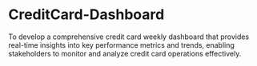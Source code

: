 # CreditCard-Dashboard

To develop a comprehensive credit card weekly dashboard that provides real-time insights into key performance metrics and trends, enabling stakeholders to monitor and analyze credit card operations effectively.

